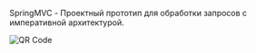 SpringMVC - Проектный прототип для обработки запросов с императивной архитектурой.

![QR Code](https://api.qrserver.com/v1/create-qr-code/?size=150x150&data=https://github.com/MaxikBoldarev/SpringMVC/tree/master)

